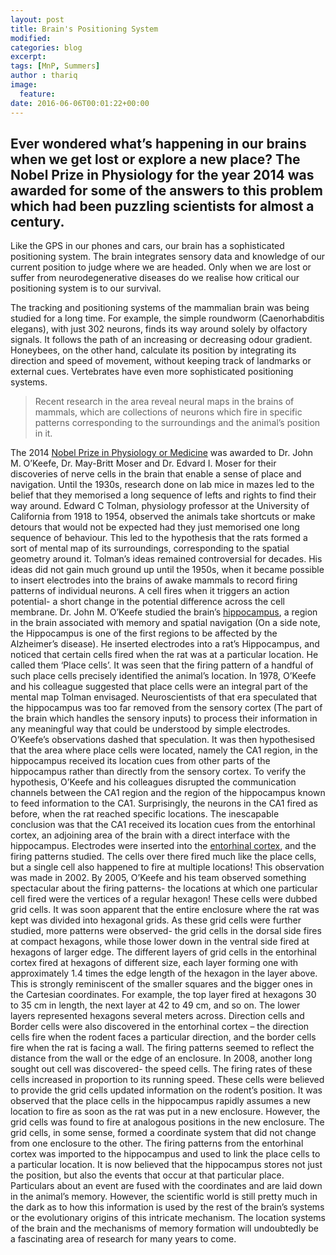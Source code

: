 ```yaml
---
layout: post
title: Brain's Positioning System
modified:
categories: blog
excerpt:
tags: [MnP, Summers]
author : thariq
image:
  feature:
date: 2016-06-06T00:01:22+00:00
---
```


## Ever wondered what’s happening in our brains when we get lost or explore a new place? The Nobel Prize in Physiology for the year 2014 was awarded for some of the answers to this problem which had been puzzling scientists for almost a century.
  
Like the GPS in our phones and cars, our brain has a sophisticated positioning system. The brain integrates sensory data and knowledge of our current position to judge where we are headed. Only when we are lost or suffer from neurodegenerative diseases do we realise how critical our positioning system is to our survival.

The tracking and positioning systems of the mammalian brain was being studied for a long time. For example, the simple roundworm (Caenorhabditis elegans), with just 302 neurons, finds its way around solely by olfactory signals. It follows the path of an increasing or decreasing odour gradient. Honeybees, on the other hand, calculate its position by integrating its direction and speed of movement, without keeping track of landmarks or external cues. Vertebrates have even more sophisticated positioning systems.

>Recent research in the area reveal neural maps in the brains of mammals, which are collections of neurons which fire in specific patterns corresponding to the surroundings and the animal’s position in it.

The 2014 <a href = "https://www.nobelprize.org/nobel_prizes/medicine/laureates/2014/advanced-medicineprize2014.pdf">Nobel Prize in Physiology or Medicine</a> was awarded to Dr. John M. O’Keefe, Dr. May-Britt Moser and Dr. Edvard I. Moser for their discoveries of nerve cells in the brain that enable a sense of place and navigation.
Until the 1930s, research done on lab mice in mazes led to the belief that they memorised a long sequence of lefts and rights to find their way around. Edward C Tolman, physiology professor at the University of California from 1918 to 1954, observed the animals take shortcuts or make detours that would not be expected had they just memorised one long sequence of behaviour. This led to the hypothesis that the rats formed a sort of mental map of its surroundings, corresponding to the spatial geometry around it. Tolman’s ideas remained controversial for decades.
His ideas did not gain much ground up until the 1950s, when it became possible to insert electrodes into the brains of awake mammals to record firing patterns of individual neurons. A cell fires when it triggers an action potential- a short change in the potential difference across the cell membrane.
Dr. John M. O’Keefe studied the brain’s <a href="https://en.wikipedia.org/wiki/Hippocampus">hippocampus</a>, a region in the brain associated with memory and spatial navigation (On a side note, the Hippocampus is one of the first regions to be affected by the Alzheimer’s disease). He inserted electrodes into a rat’s Hippocampus, and noticed that certain cells fired when the rat was at a particular location. He called them ‘Place cells’. It was seen that the firing pattern of a handful of such place cells precisely identified the animal’s location. In 1978, O’Keefe and his colleague suggested that place cells were an integral part of the mental map Tolman envisaged.
Neuroscientists of that era speculated that the hippocampus was too far removed from the sensory cortex (The part of the brain which handles the sensory inputs) to process their information in any meaningful way that could be understood by simple electrodes. O’Keefe’s observations dashed that speculation. It was then hypothesised that the area where place cells were located, namely the CA1 region, in the hippocampus received its location cues from other parts of the hippocampus rather than directly from the sensory cortex.
To verify the hypothesis, O’Keefe and his colleagues disrupted the communication channels between the CA1 region and the region of the hippocampus known to feed information to the CA1. Surprisingly, the neurons in the CA1 fired as before, when the rat reached specific locations. The inescapable conclusion was that the CA1 received its location cues from the entorhinal cortex, an adjoining area of the brain with a direct interface with the hippocampus.
Electrodes were inserted into the <a href="https://en.wikipedia.org/wiki/Entorhinal_cortex">entorhinal cortex</a>, and the firing patterns studied. The cells over there fired much like the place cells, but a single cell also happened to fire at multiple locations! This observation was made in 2002.
By 2005, O’Keefe and his team observed something spectacular about the firing patterns- the locations at which one particular cell fired were the vertices of a regular hexagon! These cells were dubbed grid cells. It was soon apparent that the entire enclosure where the rat was kept was divided into hexagonal grids. As these grid cells were further studied, more patterns were observed- the grid cells in the dorsal side fires at compact hexagons, while those lower down in the ventral side fired at hexagons of larger edge. The different layers of grid cells in the entorhinal cortex fired at hexagons of different size, each layer forming one with approximately 1.4 times the edge length of the hexagon in the layer above. This is strongly reminiscent of the smaller squares and the bigger ones in the Cartesian coordinates.
For example, the top layer fired at hexagons 30 to 35 cm in length, the next layer at 42 to 49 cm, and so on. The lower layers represented hexagons several meters across.
Direction cells and Border cells were also discovered in the entorhinal cortex – the direction cells fire when the rodent faces a particular direction, and the border cells fire when the rat is facing a wall. The firing patterns seemed to reflect the distance from the wall or the edge of an enclosure. In 2008, another long sought out cell was discovered- the speed cells. The firing rates of these cells increased in proportion to its running speed. These cells were believed to provide the grid cells updated information on the rodent’s position.
It was observed that the place cells in the hippocampus rapidly assumes a new location to fire as soon as the rat was put in a new enclosure. However, the grid cells was found to fire at analogous positions in the new enclosure. The grid cells, in some sense, formed a coordinate system that did not change from one enclosure to the other. The firing patterns from the entorhinal cortex was imported to the hippocampus and used to link the place cells to a particular location.
It is now believed that the hippocampus stores not just the position, but also the events that occur at that particular place. Particulars about an event are fused with the coordinates and are laid down in the animal’s memory.
However, the scientific world is still pretty much in the dark as to how this information is used by the rest of the brain’s systems or the evolutionary origins of this intricate mechanism. The location systems of the brain and the mechanisms of memory formation will undoubtedly be a fascinating area of research for many years to come.

